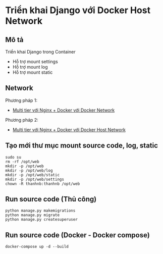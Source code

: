 # Triển khai Django với Docker Host Network

## Mô tả
Triển khai Django trong Container
- Hỗ trợ mount settings
- Hỗ trợ mount log
- Hỗ trợ mount static

## Network

Phương pháp 1:
- [Multi tier với Nginx + Docker với Docker Network](/docs/docker-compose-expose.yml)

Phương pháp 2:
- [Multi tier với Nginx + Docker với Docker Host Network](/docs/docker-compose-network-host.yml)

## Tạo mới thư mục mount source code, log, static
```
sudo su
rm -rf /opt/web
mkdir -p /opt/web
mkdir -p /opt/web/log
mkdir -p /opt/web/static
mkdir -p /opt/web/settings
chown -R thanhnb:thanhnb /opt/web
```

## Run source code (Thủ công)
```
python manage.py makemigrations
python manage.py migrate
python manage.py createsuperuser
```

## Run source code (Docker - Docker compose)
```
docker-compose up -d --build
```
